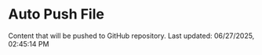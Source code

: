 # Auto Push File

Content that will be pushed to GitHub repository.
Last updated: 06/27/2025, 02:45:14 PM